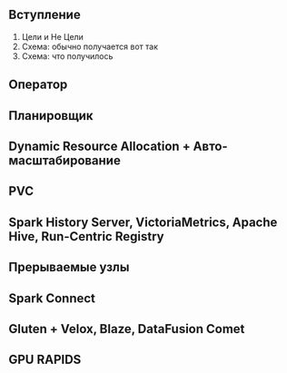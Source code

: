 ## Вступление

1. Цели и Не Цели
2. Схема: обычно получается вот так
3. Схема: что получилось

## Оператор

## Планировщик

## Dynamic Resource Allocation + Авто-масштабирование

## PVC

## Spark History Server, VictoriaMetrics, Apache Hive, Run-Centric Registry

## Прерываемые узлы

## Spark Connect

## Gluten + Velox, Blaze, DataFusion Comet

## GPU RAPIDS
